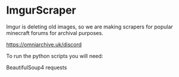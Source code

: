 # ImgurScraper
Imgur is deleting old images, so we are making scrapers for popular minecraft forums for archival purposes.

https://omniarchive.uk/discord

To run the python scripts you will need:

BeautifulSoup4
requests

